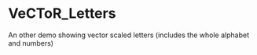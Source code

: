# VeCToR_Letters
An other demo showing vector scaled letters (includes the whole alphabet and numbers)
